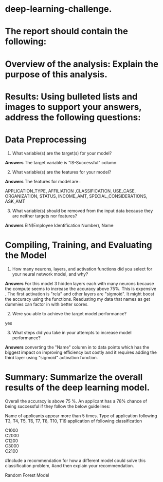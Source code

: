 # deep-learning-challenge.


# The report should contain the following:

# Overview of the analysis: Explain the purpose of this analysis.

# Results: Using bulleted lists and images to support your answers, address the following questions:

# Data Preprocessing

1. What variable(s) are the target(s) for your model?

**Answers** The target variable is  "IS-Successful" column

2. What variable(s) are the features for your model?

**Answers** The features for model are :

APPLICATION_TYPE,	AFFILIATION	,CLASSIFICATION,	USE_CASE, ORGANIZATION,	STATUS,	INCOME_AMT,	SPECIAL_CONSIDERATIONS,	ASK_AMT

3. What variable(s) should be removed from the input data because they are neither targets nor features?

**Answers** EIN(Employee Identification Number), Name

# Compiling, Training, and Evaluating the Model

1. How many neurons, layers, and activation functions did you select for your neural network model, and why?

**Answers** For this model 3 hidden layers each with many neurons because the compute seems to increase the accuracy above 75%. This is expensive . The first activation is "relu" and other layers are "sigmoid". It might boost the accuracy using the functions. Readusting my data that names as get dummies can factor in with better scores.


2. Were you able to achieve the target model performance?

yes

3. What steps did you take in your attempts to increase model performance?
   
**Answers** converting the "Name" column in to data points which has the biggest impact on improving efficiency but costly and it requires adding the third layer using "sigmoid" activation function.

# Summary: Summarize the overall results of the deep learning model.
Overall the accuracy is above 75 %. An applicant has a 78% chance of being successful if they follow the below guidelines:

Name of applicants appear more than 5 times.
Type of application following T3, T4, T5, T6, T7, T8, T10, T19 
application of following classification 

C1000    
C2000     
C1200          
C3000     
C2100



 #Include a recommendation for how a different model could solve this classification problem, 
#and then explain your recommendation.

Random Forest Model
